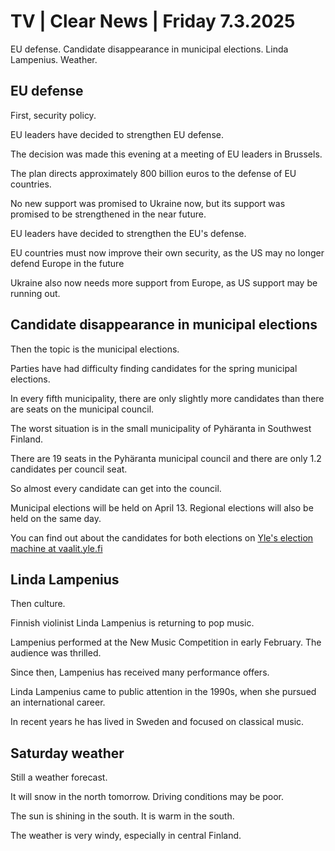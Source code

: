 # TV \| Clear News \| Friday 7.3.2025

EU defense. Candidate disappearance in municipal elections. Linda Lampenius. Weather.

## EU defense

First, security policy.

EU leaders have decided to strengthen EU defense.

The decision was made this evening at a meeting of EU leaders in Brussels.

The plan directs approximately 800 billion euros to the defense of EU countries.

No new support was promised to Ukraine now, but its support was promised to be strengthened in the near future.

EU leaders have decided to strengthen the EU's defense.

EU countries must now improve their own security, as the US may no longer defend Europe in the future

Ukraine also now needs more support from Europe, as US support may be running out.

## Candidate disappearance in municipal elections

Then the topic is the municipal elections.

Parties have had difficulty finding candidates for the spring municipal elections.

In every fifth municipality, there are only slightly more candidates than there are seats on the municipal council.

The worst situation is in the small municipality of Pyhäranta in Southwest Finland.

There are 19 seats in the Pyhäranta municipal council and there are only 1.2 candidates per council seat.

So almost every candidate can get into the council.

Municipal elections will be held on April 13. Regional elections will also be held on the same day.

You can find out about the candidates for both elections on [Yle's election machine at vaalit.yle.fi](https://vaalit.yle.fi/vaalikone/alue-ja-kuntavaalit2025)

## Linda Lampenius

Then culture.

Finnish violinist Linda Lampenius is returning to pop music.

Lampenius performed at the New Music Competition in early February. The audience was thrilled.

Since then, Lampenius has received many performance offers.

Linda Lampenius came to public attention in the 1990s, when she pursued an international career.

In recent years he has lived in Sweden and focused on classical music.

## Saturday weather

Still a weather forecast.

It will snow in the north tomorrow. Driving conditions may be poor.

The sun is shining in the south. It is warm in the south.

The weather is very windy, especially in central Finland.


